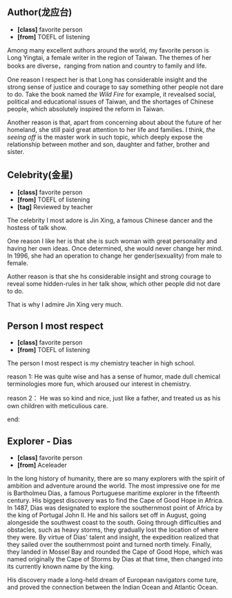 ## Author(龙应台)

* **[class]** favorite person
* **[from]** TOEFL of listening 

Among many excellent authors around the world, my favorite person is Long Yingtai, a female writer in the region of Taiwan.
The themes of her books are diverse，ranging from nation and country to family and life.

One reason I respect her is that Long has considerable insight and the strong sense of justice and courage to say something other people not dare to do.
Take the book named *the Wild Fire* for example, it revealsed social, political and educational issues of Taiwan, and the shortages of Chinese people, which absolutely inspired the reform in Taiwan.

Another reason is that, apart from concerning about about the future of her homeland, she still paid great attention to her life and families. I think, *the seeing off* is the master work in such topic, which deeply expose the relationship between mother and son, daughter  and father, brother and sister.


## Celebrity(金星)

* **[class]** favorite person
* **[from]** TOEFL of listening 
* **[tag]** Reviewed by teacher

The celebrity I most adore is Jin Xing, a famous Chinese dancer and the hostess of talk show.

One reason I like her is that she is such woman with great personality and having her own ideas. Once determined, she would never change her mind. In 1996, she had an operation to change her gender(sexuality) from male to female.

Aother reason is that she hs considerable insight and strong courage to reveal some hidden-rules in her talk show, which other people did not dare to do.

That is why I admire Jin Xing very much.


## Person I most respect

* **[class]** favorite person
* **[from]** TOEFL of listening 

The person I most respect is my chemistry teacher in high school.

reason 1:
He was quite wise and has a sense of humor, made dull chemical terminologies more fun, which aroused our interest in chemistry.

reason 2：
He was so kind and nice, just like a father, and treated us as his own children with meticulious care.

end:

## Explorer - Dias

* **[class]** favorite person
* **[from]** Aceleader 

In the long history of humanity, there are so many explorers with the spirit of ambition and adventure around the world. The most impressive one for me is Bartholmeu Dias, a famous Portuguese maritime explorer in the fifteenth century. His biggest discovery was to find the Cape of Good Hope in Africa. In 1487, Dias was designated to explore the southernmost point of Africa by the king of Portugal John II. He and his sailors set off in August, going alongeside the southwest coast to the south. Going through difficulties and obstacles, such as heavy storms, they gradually lost the location of where they were. By virtue of Dias' talent and insight, the expedition realized that they sailed over the southernmost point and turned north timely. Finally, they landed in Mossel Bay and rounded the Cape of Good Hope, which was named originally the Cape of Storms by Dias at that time, then changed into its currently known name by the king.

His discovery made a long-held dream of European navigators come ture, and proved the connection between the Indian Ocean and Atlantic Ocean.